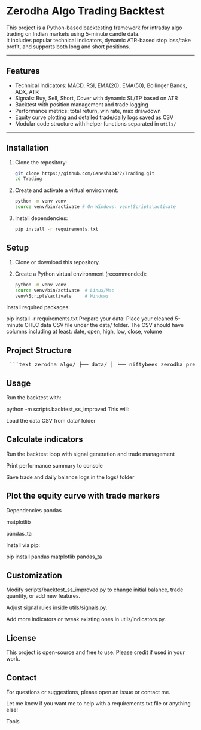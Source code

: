
# Zerodha Algo Trading Backtest

This project is a Python-based backtesting framework for intraday algo trading on Indian markets using 5-minute candle data.  
It includes popular technical indicators, dynamic ATR-based stop loss/take profit, and supports both long and short positions.

---

## Features

- Technical Indicators: MACD, RSI, EMA(20), EMA(50), Bollinger Bands, ADX, ATR  
- Signals: Buy, Sell, Short, Cover with dynamic SL/TP based on ATR  
- Backtest with position management and trade logging  
- Performance metrics: total return, win rate, max drawdown  
- Equity curve plotting and detailed trade/daily logs saved as CSV  
- Modular code structure with helper functions separated in `utils/`

---

## Installation

1. Clone the repository:
   ```bash
   git clone https://github.com/Ganesh13477/Trading.git
   cd Trading
2. Create and activate a virtual environment:
   ```bash
   python -m venv venv
   source venv/bin/activate # On Windows: venv\Scripts\activate
4. Install dependencies:
   ```bash
   pip install -r requirements.txt

## Setup

1. Clone or download this repository.  
2. Create a Python virtual environment (recommended):

   ```bash
   python -m venv venv
   source venv/bin/activate  # Linux/Mac
   venv\Scripts\activate     # Windows
Install required packages:


pip install -r requirements.txt
Prepare your data:
Place your cleaned 5-minute OHLC data CSV file under the data/ folder. The CSV should have columns including at least:
date, open, high, low, close, volume

## Project Structure
<pre lang="text"> ```text zerodha_algo/ ├── data/ │ └── niftybees_zerodha_prepared_2.csv # your input data ├── logs/ # generated trade and daily logs saved here ├── scripts/ │ └── backtest_ss_improved.py # main backtest script ├── utils/ │ ├── indicators.py # functions to add indicators to data │ ├── signals.py # signal generation logic │ └── backtest_helpers.py # trade logging, metrics, plotting, helpers ├── requirements.txt # required Python packages └── README.md # this file ``` </pre>
## Usage
Run the backtest with:

python -m scripts.backtest_ss_improved
This will:

Load the data CSV from data/ folder

## Calculate indicators

Run the backtest loop with signal generation and trade management

Print performance summary to console

Save trade and daily balance logs in the logs/ folder

## Plot the equity curve with trade markers

Dependencies
pandas

matplotlib

pandas_ta

Install via pip:

pip install pandas matplotlib pandas_ta
## Customization
Modify scripts/backtest_ss_improved.py to change initial balance, trade quantity, or add new features.

Adjust signal rules inside utils/signals.py.

Add more indicators or tweak existing ones in utils/indicators.py.

## License
This project is open-source and free to use. Please credit if used in your work.

## Contact
For questions or suggestions, please open an issue or contact me.


Let me know if you want me to help with a requirements.txt file or anything else!









Tools


